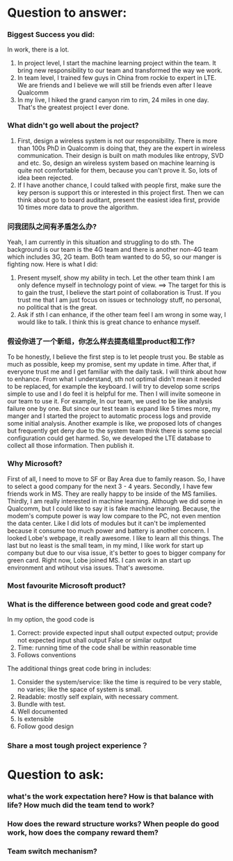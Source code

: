 # Question to answer:
### Biggest Success you did:
In work, there is a lot. 
1.  In project level, I start the machine learning project within the team. It bring new responsibility
to our team and transformed the way we work.
2.  In team level, I trained few guys in China from rockie to expert in LTE. We are friends and I believe
we will still be friends even after I leave Qualcomm
3.  In my live, I hiked the grand canyon rim to rim, 24 miles in one day. That's the greatest project I
ever done.

### What didn't go well about the project? 
1.  First, design a wireless system is not our responsibility. There is more than 100s PhD in Qualcomm
is doing that, they are the expert in wireless communication. Their design is built on math modules like 
entropy, SVD and etc. So, design an wireless system based on machine learning is quite not comfortable 
for them, because you can't prove it. So, lots of idea been rejected. 
2.  If I have another chance, I could talked with people first, make sure the key person is support this
or interested in this project first. Then we can think about go to board auditant, present the easiest
idea first, provide 10 times more data to prove the algorithm.

### 问我团队之间有矛盾怎么办?
Yeah, I am currently in this situation and struggling to do sth. The background is our team is the 4G team
and there is another non-4G team which includes 3G, 2G team. Both team wanted to do 5G, so our manger is fighting
now. 
Here is what I did:
1.  Present myself, show my ability in tech. Let the other team think I am only defence myself in technology point of view.
==> The target for this is to gain the trust, I believe the start point of collaboration is Trust. If you trust me that 
I am just focus on issues or technology stuff, no personal, no political that is the great. 
2.  Ask if sth I can enhance, if the other team feel I am wrong in some way, I would like to talk. I think this is great 
chance to enhance myself.

###  假设你进了一个新组，你怎么样去提高组里product和工作?
To be honestly, I believe the first step is to let people trust you. Be stable as much as possible, keep my promise, 
sent my update in time. 
After that, if everyone trust me and I get familiar with the daily task. I will think about how to enhance. From what I 
understand, sth not optimal didn't mean it needed to be replaced, for example the keyboard.
I will try to develop some scrips simple to use and I do feel it is helpful for me. Then I will invite someone in our team 
to use it.
For example, In our team, we used to be like analysis failure one by one. But since our test team is expand like 5 times more, 
my manger and I started the project to automatic process logs and provide some initial analysis.
Another example is like, we proposed lots of changes but frequently get deny due to the system team think there is some 
special configuration could get harmed. So, we developed the LTE database to collect all those information. Then publish
it. 

### Why Microsoft?
First of all, I need to move to SF or Bay Area due to family reason. So, I have to select a good company for the next 3 - 4 years.
Secondly, I have few friends work in MS. They are really happy to be inside of the MS families. 
Thirdly, I am really interested in machine learning. Although we did some in Qualcomm, but I could like to say it is fake
machine learning. Because, the modem's compute power is way low compare to the PC, not even mention the data center. Like 
I did lots of modules but it can't be implemented because it consume too much power and battery is another concern. I looked 
Lobe's webpage, it really awesome. I like to learn all this things. 
The last but no least is the small team, in my mind, I like work for start up company but due to our visa issue, it's better 
to goes to bigger company for green card. Right now, Lobe joined MS. I can work in an start up environment and wtihout visa
issues. That's awesome. 

### Most favourite Microsoft product?


### What is the difference between good code and great code?
In my option, the good code is
1.  Correct: provide expected input shall output expected output; provide not expected input shall output False or similar output
2.  Time: running time of the code shall be within reasonable time
6.  Follows conventions

The additional things great code bring in includes:
1.  Consider the system/service: like the time is required to be very stable, no varies; like the space of system is small.
3.  Readable: mostly self explain, with necessary comment.
4.  Bundle with test.
5.  Well documented
4.  Is extensible
5.  Follow good design

### Share a most tough project experience？


# Question to ask:
### what's the work expectation here? How is that balance with life? How much did the team tend to work?

### How does the reward structure works? When people do good work, how does the company reward them?

### Team switch mechanism?  
    